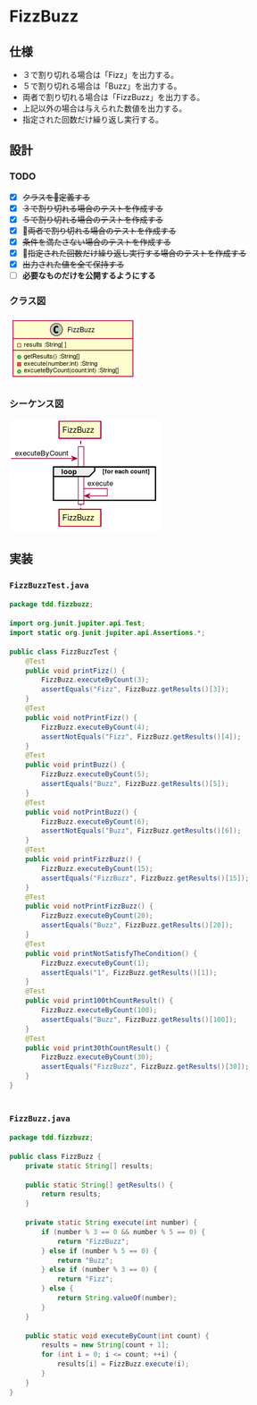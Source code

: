   
  
# FizzBuzz
  
## 仕様
  
+ ３で割り切れる場合は「Fizz」を出力する。
+ ５で割り切れる場合は「Buzz」を出力する。
+ 両者で割り切れる場合は「FizzBuzz」を出力する。
+ 上記以外の場合は与えられた数値を出力する。
+ 指定された回数だけ繰り返し実行する。
  
## 設計
  
### TODO
  
+ [x] ~~クラスを定義する~~
+ [x] ~~３で割り切れる場合のテストを作成する~~
+ [x] ~~５で割り切れる場合のテストを作成する~~
+ [x] ~~両者で割り切れる場合のテストを作成する~~
+ [x] ~~条件を満たさない場合のテストを作成する~~
+ [x] ~~指定された回数だけ繰り返し実行する場合のテストを作成する~~
+ [x] ~~出力された値を全て保持する~~
+ [ ] **必要なものだけを公開するようにする**
  
### クラス図
  

![](./assets/e8d064149b1f1533be1aa0a12f272e560.png?0.5799878797510258)  
### シーケンス図
  

![](./assets/e8d064149b1f1533be1aa0a12f272e561.png?0.7200258195521818)  
  
## 実装
  
  
### `FizzBuzzTest.java`
  
```java
package tdd.fizzbuzz;
  
import org.junit.jupiter.api.Test;
import static org.junit.jupiter.api.Assertions.*;
  
public class FizzBuzzTest {
    @Test
    public void printFizz() {
        FizzBuzz.executeByCount(3);
        assertEquals("Fizz", FizzBuzz.getResults()[3]);
    }
    @Test
    public void notPrintFizz() {
        FizzBuzz.executeByCount(4);
        assertNotEquals("Fizz", FizzBuzz.getResults()[4]);
    }
    @Test
    public void printBuzz() {
        FizzBuzz.executeByCount(5);
        assertEquals("Buzz", FizzBuzz.getResults()[5]);
    }
    @Test
    public void notPrintBuzz() {
        FizzBuzz.executeByCount(6);
        assertNotEquals("Buzz", FizzBuzz.getResults()[6]);
    }
    @Test
    public void printFizzBuzz() {
        FizzBuzz.executeByCount(15);
        assertEquals("FizzBuzz", FizzBuzz.getResults()[15]);
    }
    @Test
    public void notPrintFizzBuzz() {
        FizzBuzz.executeByCount(20);
        assertEquals("Buzz", FizzBuzz.getResults()[20]);
    }
    @Test
    public void printNotSatisfyTheCondition() {
        FizzBuzz.executeByCount(1);
        assertEquals("1", FizzBuzz.getResults()[1]);
    }
    @Test
    public void print100thCountResult() {
        FizzBuzz.executeByCount(100);
        assertEquals("Buzz", FizzBuzz.getResults()[100]);
    }
    @Test
    public void print30thCountResult() {
        FizzBuzz.executeByCount(30);
        assertEquals("FizzBuzz", FizzBuzz.getResults()[30]);
    }
}
  
```  
### `FizzBuzz.java`
  
```java
package tdd.fizzbuzz;
  
public class FizzBuzz {
    private static String[] results;
  
    public static String[] getResults() {
        return results;
    }
  
    private static String execute(int number) {
        if (number % 3 == 0 && number % 5 == 0) {
            return "FizzBuzz";
        } else if (number % 5 == 0) {
            return "Buzz";
        } else if (number % 3 == 0) {
            return "Fizz";
        } else {
            return String.valueOf(number);
        }
    }
  
    public static void executeByCount(int count) {
        results = new String[count + 1];
        for (int i = 0; i <= count; ++i) {
            results[i] = FizzBuzz.execute(i);
        }
    }
}
  
```  
  
  